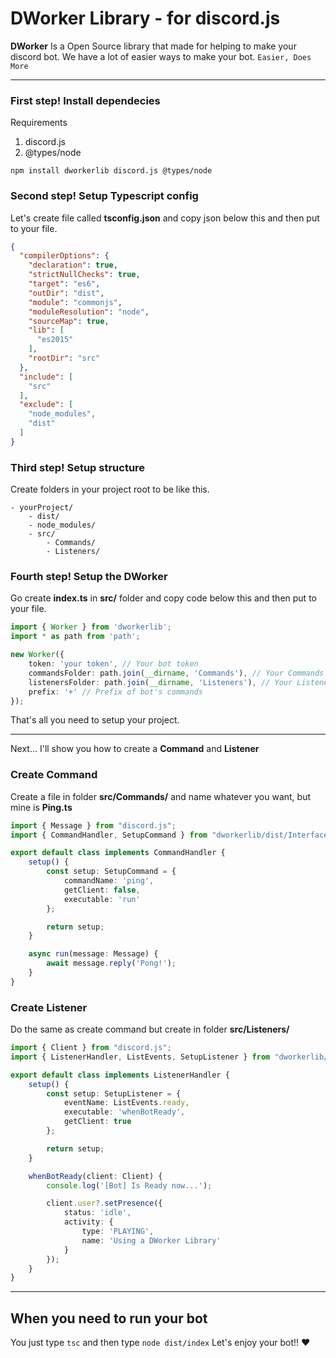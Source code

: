 # DWorker Library - for discord.js
**DWorker** Is a Open Source library that made for helping to make your discord bot. We have a lot of easier ways to make your bot. `Easier, Does More`

---

### First step! Install dependecies
Requirements
1. discord.js
2. @types/node
```
npm install dworkerlib discord.js @types/node
```

### Second step! Setup Typescript config
Let's create file called **tsconfig.json** and copy json below this and then put to your file.
```json
{
  "compilerOptions": {
    "declaration": true,
    "strictNullChecks": true,
    "target": "es6",
    "outDir": "dist",
    "module": "commonjs",
    "moduleResolution": "node",
    "sourceMap": true,
    "lib": [
      "es2015"
    ],
    "rootDir": "src"
  },
  "include": [
    "src"
  ],
  "exclude": [
    "node_modules",
    "dist"
  ]
}
```

### Third step! Setup structure
Create folders in your project root to be like this.
```
- yourProject/
    - dist/
    - node_modules/
    - src/
        - Commands/
        - Listeners/
```

### Fourth step! Setup the DWorker
Go create **index.ts** in **src/** folder and copy code below this and then put to your file.
```typescript
import { Worker } from 'dworkerlib';
import * as path from 'path';

new Worker({
    token: 'your token', // Your bot token
    commandsFolder: path.join(__dirname, 'Commands'), // Your Commands folder
    listenersFolder: path.join(__dirname, 'Listeners'), // Your Listeners folder
    prefix: '+' // Prefix of bot's commands
});
```

That's all you need to setup your project.

---

Next... I'll show you how to create a **Command** and **Listener**

### Create Command
Create a file in folder **src/Commands/** and name whatever you want, but mine is **Ping.ts**
```typescript
import { Message } from "discord.js";
import { CommandHandler, SetupCommand } from "dworkerlib/dist/Interfaces/CommandInterface";

export default class implements CommandHandler {
    setup() {
        const setup: SetupCommand = {
            commandName: 'ping',
            getClient: false,
            executable: 'run'
        };

        return setup;
    }

    async run(message: Message) {
        await message.reply('Pong!');
    }
}
```

### Create Listener
Do the same as create command but create in folder **src/Listeners/**
```typescript
import { Client } from "discord.js";
import { ListenerHandler, ListEvents, SetupListener } from "dworkerlib/dist/Interfaces/ListenerInterface";

export default class implements ListenerHandler {
    setup() {
        const setup: SetupListener = {
            eventName: ListEvents.ready,
            executable: 'whenBotReady',
            getClient: true
        };

        return setup;
    }

    whenBotReady(client: Client) {
        console.log('[Bot] Is Ready now...');

        client.user?.setPresence({
            status: 'idle',
            activity: {
                type: 'PLAYING',
                name: 'Using a DWorker Library'
            }
        });
    }
}
```

---

## When you need to run your bot
You just type `tsc` and then type `node dist/index` 
Let's enjoy your bot!! ❤